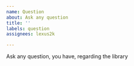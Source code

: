 ```yaml
---
name: Question
about: Ask any question
title: ''
labels: question
assignees: lexus2k

---
```


Ask any question, you have, regarding the library
